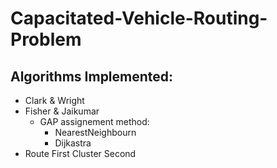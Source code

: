 # Capacitated-Vehicle-Routing-Problem

## Algorithms Implemented:
- Clark & Wright
- Fisher & Jaikumar
    - GAP assignement method:
        - NearestNeighbourn
        - Dijkastra
- Route First Cluster Second
